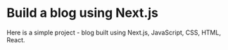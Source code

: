 # Build a blog using Next.js

Here is a simple project - blog built using Next.js, JavaScript, CSS, HTML, React.
